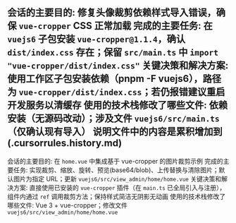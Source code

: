 会话的主要目的: 修复头像裁剪依赖样式导入错误，确保 `vue-cropper` CSS 正常加载
完成的主要任务: 在 `vuejs6` 子包安装 `vue-cropper@1.1.4`，确认 `dist/index.css` 存在；保留 `src/main.ts` 中 `import "vue-cropper/dist/index.css"`
关键决策和解决方案: 使用工作区子包安装依赖（pnpm -F vuejs6），路径为 `vue-cropper/dist/index.css`；若仍报错建议重启开发服务以清缓存
使用的技术栈修改了哪些文件: 依赖安装（无源码改动）；涉及文件 `vuejs6/src/main.ts`（仅确认现有导入）
说明文件中的内容是累积增加到(.cursorrules.history.md)
---
会话的主要目的: 在 `home.vue` 中集成基于 vue-cropper 的图片裁剪示例
完成的主要任务: 实现裁剪、缩放、旋转、预览(base64/blob)、上传替换与清除图片；默认图片为指定 URL；更新 `vuejs6/src/view_admin/home/home.vue`
关键决策和解决方案: 直接使用已安装的 `vue-cropper` 插件（在 `main.ts` 已全局引入与注册），组件内通过 `ref` 调用裁剪方法；保持样式简洁无阴影无动画
使用的技术栈修改了哪些文件: Vue 3 + vue-cropper；修改文件 `vuejs6/src/view_admin/home/home.vue`

